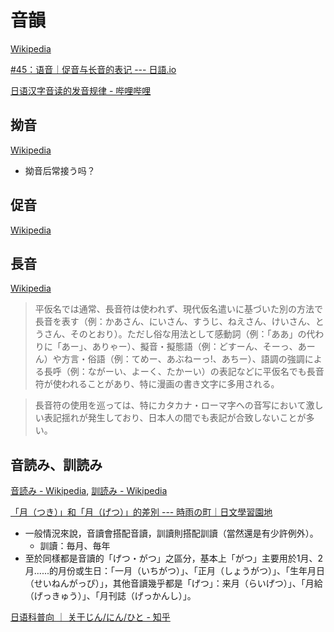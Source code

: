 # 音韻
[Wikipedia](https://ja.wikipedia.org/wiki/%E6%97%A5%E6%9C%AC%E8%AA%9E%E3%81%AE%E9%9F%B3%E9%9F%BB)

[#45：语音｜促音与长音的表记 --- 日語.io](https://riyu.io/hibi/2016/4/1/45)

[日语汉字音读的发音规律 - 哔哩哔哩](https://www.bilibili.com/read/cv14852245/)

## 拗音
[Wikipedia](https://ja.wikipedia.org/wiki/%E6%8B%97%E9%9F%B3)

- 拗音后常接う吗？

## 促音
[Wikipedia](https://ja.wikipedia.org/wiki/%E4%BF%83%E9%9F%B3)

## 長音
[Wikipedia](https://ja.wikipedia.org/wiki/%E9%95%B7%E9%9F%B3%E7%AC%A6)

> 平仮名では通常、長音符は使われず、現代仮名遣いに基づいた別の方法で長音を表す（例：かあさん、にいさん、すうじ、ねえさん、けいさん、とうさん、そのとおり）。ただし俗な用法として感動詞（例：「ああ」の代わりに「あー」、ありゃー）、擬音・擬態語（例：どすーん、そーっ、あーん）や方言・俗語（例：てめー、あぶねーっ!、あちー）、語調の強調による長呼（例：ながーい、よーく、たかーい）の表記などに平仮名でも長音符が使われることがあり、特に漫画の書き文字に多用される。

> 長音符の使用を巡っては、特にカタカナ・ローマ字への音写において激しい表記揺れが発生しており、日本人の間でも表記が合致しないことが多い。

## 音読み、訓読み
[音読み - Wikipedia](https://ja.wikipedia.org/wiki/%E9%9F%B3%E8%AA%AD%E3%81%BF), [訓読み - Wikipedia](https://ja.wikipedia.org/wiki/%E8%A8%93%E8%AA%AD%E3%81%BF)

[「月（つき）」和「月（げつ）」的差別 --- 時雨の町｜日文學習園地](https://www.sigure.tw/learn-japanese/mix/difference/tsuki-getsu.php)
- 一般情況來說，音讀會搭配音讀，訓讀則搭配訓讀（當然還是有少許例外）。
  - 訓讀：毎月、毎年
- 至於同樣都是音讀的「げつ・がつ」之區分，基本上「がつ」主要用於1月、2月......的月份或生日：「一月（いちがつ）」、「正月（しょうがつ）」、「生年月日（せいねんがっぴ）」，其他音讀幾乎都是「げつ」：来月（らいげつ）」、「月給（げっきゅう）」、「月刊誌（げっかんし）」。

[日语科普向 ｜ 关于じん/にん/ひと - 知乎](https://zhuanlan.zhihu.com/p/425136537)